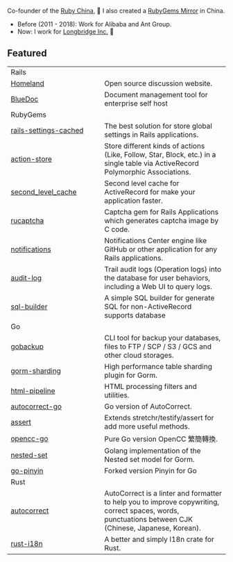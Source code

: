 Co-founder of the [Ruby China](https://ruby-china.org), 💎 I also created a [RubyGems Mirror](https://gems.ruby-china.com) in China. 

- Before (2011 - 2018): Work for Alibaba and Ant Group. 
- Now: I work for [Longbridge Inc.](https://longbridgeapp.com) 🌉

## Featured 

<table>
<tr>
	<td colspan="2">Rails</td>
</tr>
<tr>
<td width="200px"><a href="https://github.com/ruby-china/homeland">Homeland</a></td>
<td>Open source discussion website.</td>
</tr>
<tr>
<td><a href="https://github.com/huacnlee/bluedoc">BlueDoc</a></td>
<td>Document management tool for enterprise self host</td>
</tr>
<tr>
<td colspan="2">RubyGems</td>
</tr>
<tr>
<td style="white-space: nowrap;"><a href="https://github.com/huacnlee/rails-settings-cached">rails-settings-cached</a></td>
<td>The best solution for store global settings in Rails applications.</td>
</tr>
<tr>
<td><a href="https://github.com/rails-engine/action-store">action-store</a></td>
<td>Store different kinds of actions (Like, Follow, Star, Block, etc.) in a single table via ActiveRecord Polymorphic Associations.</td>
</tr>
<tr>
<td><a href="https://github.com/hooopo/second_level_cache">second_level_cache</a></td>
<td>Second level cache for ActiveRecord for make your application faster.</td>
</tr>
<tr>
<td><a href="https://github.com/huacnlee/rucaptcha">rucaptcha</a></td>
<td>Captcha gem for Rails Applications which generates captcha image by C code.</td>
</tr>
<tr>
<td><a href="https://github.com/rails-engine/notifications">notifications</a></td>
<td>Notifications Center engine like GitHub or other application for any Rails applications.</td>
</tr>
<tr>
<td><a href="https://github.com/rails-engine/audit-log">audit-log</a></td>
<td>Trail audit logs (Operation logs) into the database for user behaviors, including a Web UI to query logs.</td>
</tr>
<tr>
<td><a href="https://github.com/huacnlee/sql-builder">sql-builder</a></td>
<td>A simple SQL builder for generate SQL for non-ActiveRecord supports database</td>
</tr>
<tr>
<td colspan="2">Go</td>
</tr>
<tr>
<td><a href="https://github.com/gobackup/gobackup">gobackup</a></td>
<td>CLI tool for backup your databases, files to FTP / SCP / S3 / GCS and other cloud storages.</td>
</tr>
<tr>
<td><a href="https://github.com/go-gorm/sharding">gorm-sharding</a></td>
<td>High performance table sharding plugin for Gorm.</td>
</tr>
<tr>
<td><a href="https://github.com/longbridgeapp/html-pipeline">html-pipeline</a></td>
<td>HTML processing filters and utilities.</td>
</tr>
<tr>
<td><a href="https://github.com/longbridgeapp/autocorrect">autocorrect-go</a></td>
<td>Go version of AutoCorrect.</td>
</tr>
<tr>
<td><a href="https://github.com/longbridgeapp/assert">assert</a></td>
<td>Extends stretchr/testify/assert for add more useful methods.</td>
</tr>
<tr>
<td><a href="https://github.com/longbridgeapp/opencc">opencc-go</a></td>
<td>Pure Go version OpenCC 繁簡轉換.</td>
</tr>
<tr>
<td><a href="https://github.com/longbridgeapp/nested-set">nested-set</a></td>
<td>Golang implementation of the Nested set model for Gorm.</td>
</tr>
<tr>
<td><a href="https://github.com/longbridgeapp/go-pinyin">go-pinyin</a></td>
<td>Forked version Pinyin for Go</td>
</tr>
<tr>
<td colspan="2">Rust</td>
</tr>
<tr>
<td><a href="https://github.com/huacnlee/autocorrect">autocorrect</a></td>
<td>AutoCorrect is a linter and formatter to help you to improve copywriting, correct spaces, words, punctuations between CJK (Chinese, Japanese, Korean).</td>
</tr>
<tr>
<td><a href="https://github.com/longbridgeapp/rust-i18n">rust-i18n</a></td>
<td>A better and simply I18n crate for Rust.</td>
</tr>
</tbody>
</table>
